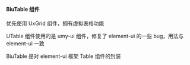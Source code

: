 #### BiuTable 组件

优先使用 UxGrid 组件，拥有虚拟表格功能

UTable 组件使用的是 umy-ui 组件，修复了 element-ui 的一些 bug，用法与 element-ui 一致

BiuTable 是对 element-ui 框架 Table 组件的封装
